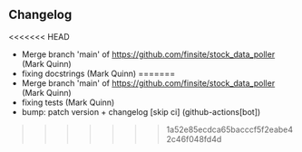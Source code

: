 ## Changelog

<<<<<<< HEAD
- Merge branch 'main' of <https://github.com/finsite/stock_data_poller> (Mark Quinn)
- fixing docstrings (Mark Quinn)
=======
- Merge branch 'main' of https://github.com/finsite/stock_data_poller (Mark Quinn)
- fixing tests (Mark Quinn)
- bump: patch version + changelog [skip ci] (github-actions[bot])
>>>>>>> 1a52e85ecdca65bacccf5f2eabe42c46f048fd4d
